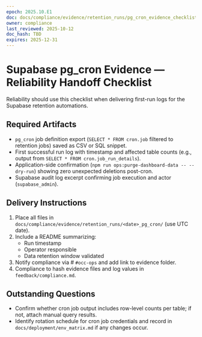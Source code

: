 ```yaml
---
epoch: 2025.10.E1
doc: docs/compliance/evidence/retention_runs/pg_cron_evidence_checklist.md
owner: compliance
last_reviewed: 2025-10-12
doc_hash: TBD
expires: 2025-12-31
---
```


# Supabase pg_cron Evidence — Reliability Handoff Checklist

Reliability should use this checklist when delivering first-run logs for the Supabase retention automations.

## Required Artifacts

- `pg_cron` job definition export (`SELECT * FROM cron.job` filtered to retention jobs) saved as CSV or SQL snippet.
- First successful run log with timestamp and affected table counts (e.g., output from `SELECT * FROM cron.job_run_details`).
- Application-side confirmation (`npm run ops:purge-dashboard-data -- --dry-run`) showing zero unexpected deletions post-cron.
- Supabase audit log excerpt confirming job execution and actor (`supabase_admin`).

## Delivery Instructions

1. Place all files in `docs/compliance/evidence/retention_runs/<date>_pg_cron/` (use UTC date).
2. Include a README summarizing:
   - Run timestamp
   - Operator responsible
   - Data retention window validated
3. Notify compliance via # `#occ-ops` and add link to evidence folder.
4. Compliance to hash evidence files and log values in `feedback/compliance.md`.

## Outstanding Questions

- Confirm whether cron job output includes row-level counts per table; if not, attach manual query results.
- Identify rotation schedule for cron job credentials and record in `docs/deployment/env_matrix.md` if any changes occur.
